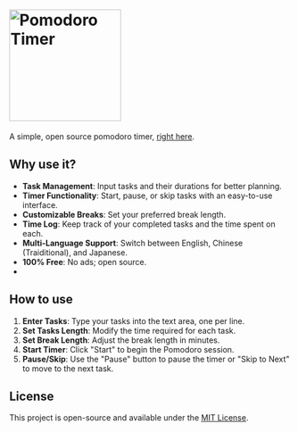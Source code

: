 # <img src="https://cdn.discordapp.com/attachments/999680763379322901/1283782280514371716/pomodoro_io.001.png?ex=66e43eeb&is=66e2ed6b&hm=a93f87f05ae6c5164550f089ce4c3fa5fa4326ca677b5f161596bfe0f087fc44&" alt="Pomodoro Timer" width="200">

A simple, open source pomodoro timer, [right here]([https://ryaeung.github.io/pomodoro.io/]).

## Why use it?

- **Task Management**: Input tasks and their durations for better planning.
- **Timer Functionality**: Start, pause, or skip tasks with an easy-to-use interface.
- **Customizable Breaks**: Set your preferred break length.
- **Time Log**: Keep track of your completed tasks and the time spent on each.
- **Multi-Language Support**: Switch between English, Chinese (Traiditional), and Japanese.
- **100% Free**: No ads; open source.
- 
## How to use

1. **Enter Tasks**: Type your tasks into the text area, one per line.
2. **Set Tasks Length**: Modify the time required for each task.
3. **Set Break Length**: Adjust the break length in minutes.
4. **Start Timer**: Click "Start" to begin the Pomodoro session.
5. **Pause/Skip**: Use the "Pause" button to pause the timer or "Skip to Next" to move to the next task.

## License

This project is open-source and available under the [MIT License](LICENSE).
